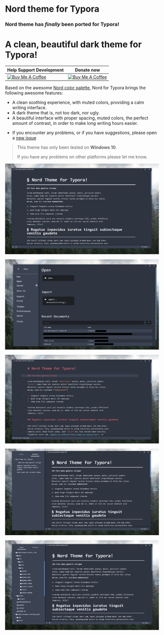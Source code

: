 
# **Nord** theme for Typora

### **Nord** theme has *finally* been ported for Typora!

# A clean, beautiful dark theme for Typora!


| Help Support Development                                     | Donate now |                   
| ------------------------------------------------------------ | ------------------------------------------------------------ |
| <a href="https://www.buymeacoffee.com/chrisbouronikos" target="_blank"><img src="https://cdn.buymeacoffee.com/buttons/default-red.png" alt="Buy Me A Coffee" width="360" height="80"></a> | <a href="https://paypal.me/christosbouronikos" target="_blank"><img src="https://i.imgur.com/Fc70eDk.png" alt="Buy Me A Coffee" width="300" height="100"></a> |


Based on the awesome [Nord color palette](https://www.nordtheme.com/), Nord for Typora brings the following awesome features:

- A clean soothing experience, with muted colors, providing a calm writing interface.
- A dark theme that is, not too dark, nor ugly. 
- A beautiful interface with proper spacing, muted colors, the perfect amount of contrast, in order to make long writing hours easier.
* If you encounter any problems, or if you have suggestions, please open a [new issue](https://github.com/ChristosBouronikos/typora-nord-theme/issues/new)  


> This theme has only been tested on **Windows 10**. 
>
> If you have any problems on other platforms please let me know.


![](/media/nord1.png)

![](/media/nord2.png)

![](/media/nord3.png)

![](/media/nord4.png)

![](/media/nord5.png)
